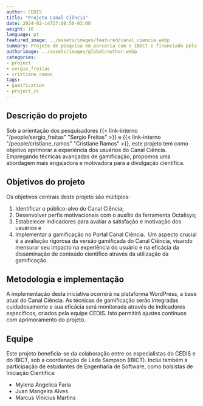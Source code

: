 ```yaml
---
author: CEDIS
title: "Projeto Canal Ciência"
date: 2024-02-14T17:08:50-03:00
weight: 10
language: pt
featured_image: ../assets/images/featured/canal_ciencia.webp
summary: Projeto de pesquisa em parceria com o IBICT e financiado pela FINATEC, com objetivo de aprimorar a experiência dos usuários do Canal Ciência através do uso da gamificação. 
authorimage: ../assets/images/global/author.webp
categories: 
- project
- sergio_freitas
- cristiane_ramos
tags: 
- gamification
- project_cc
---
```


## Descrição do projeto

Sob a orientação dos pesquisadores {{< link-interno "/people/sergio_freitas" "Sergio Freitas" >}} e {{< link-interno "/people/cristiane_ramos" "Cristiane Ramos" >}}, este projeto tem como objetivo aprimorar a experiência dos usuários do Canal Ciência. Empregando técnicas avançadas de gamificação, propomos uma abordagem mais engajadora e motivadora para a divulgação científica.
## Objetivos do projeto

Os objetivos centrais deste projeto são múltiplos:
1. Identificar o público-alvo do Canal Ciência;
2. Desenvolver perfis motivacionais com o auxílio da ferramenta Octalisys;
3. Estabelecer indicadores para avaliar a satisfação e motivação dos usuários e
4. Implementar a gamificação no Portal Canal Ciência. 
Um aspecto crucial é a avaliação rigorosa da versão gamificada do Canal Ciência, visando mensurar seu impacto na experiência do usuário e na eficácia da disseminação de conteúdo científico através da utilização da gamificação.
## Metodologia e implementação

A implementação desta iniciativa ocorrerá na plataforma WordPress, a base atual do Canal Ciência. As técnicas de gamificação serão integradas cuidadosamente e sua eficácia será monitorada através de indicadores específicos, criados pela equipe CEDIS. Isto permitirá ajustes contínuos com aprimoramento do projeto.
## Equipe

Este projeto beneficia-se da colaboração entre os especialistas do CEDIS e do IBICT, sob a coordenação de Leda Sampson (IBICT). Inclui também a participação de estudantes de Engenharia de Software, como bolsistas de Iniciação Científica:
- Mylena Angelica Faria
- Juan Mangeira Alves
- Marcus Vinicius Martins